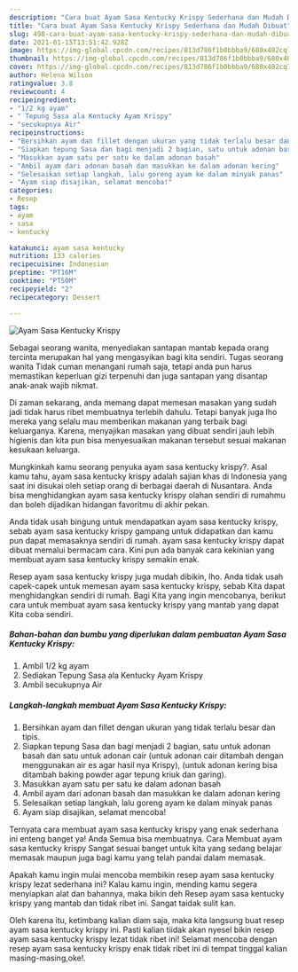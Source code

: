 ```yaml
---
description: "Cara buat Ayam Sasa Kentucky Krispy Sederhana dan Mudah Dibuat"
title: "Cara buat Ayam Sasa Kentucky Krispy Sederhana dan Mudah Dibuat"
slug: 498-cara-buat-ayam-sasa-kentucky-krispy-sederhana-dan-mudah-dibuat
date: 2021-01-15T13:51:42.928Z
image: https://img-global.cpcdn.com/recipes/813d786f1b0bbba9/680x482cq70/ayam-sasa-kentucky-krispy-foto-resep-utama.jpg
thumbnail: https://img-global.cpcdn.com/recipes/813d786f1b0bbba9/680x482cq70/ayam-sasa-kentucky-krispy-foto-resep-utama.jpg
cover: https://img-global.cpcdn.com/recipes/813d786f1b0bbba9/680x482cq70/ayam-sasa-kentucky-krispy-foto-resep-utama.jpg
author: Helena Wilson
ratingvalue: 3.8
reviewcount: 4
recipeingredient:
- "1/2 kg ayam"
- " Tepung Sasa ala Kentucky Ayam Krispy"
- "secukupnya Air"
recipeinstructions:
- "Bersihkan ayam dan fillet dengan ukuran yang tidak terlalu besar dan tipis."
- "Siapkan tepung Sasa dan bagi menjadi 2 bagian, satu untuk adonan basah dan satu untuk adonan cair (untuk adonan cair ditambah dengan menggunakan air es agar hasil nya Krispy), (untuk adonan kering bisa ditambah baking powder agar tepung kriuk dan garing)."
- "Masukkan ayam satu per satu ke dalam adonan basah"
- "Ambil ayam dari adonan basah dan masukkan ke dalam adonan kering"
- "Selesaikan setiap langkah, lalu goreng ayam ke dalam minyak panas"
- "Ayam siap disajikan, selamat mencoba!"
categories:
- Resep
tags:
- ayam
- sasa
- kentucky

katakunci: ayam sasa kentucky 
nutrition: 133 calories
recipecuisine: Indonesian
preptime: "PT16M"
cooktime: "PT50M"
recipeyield: "2"
recipecategory: Dessert

---
```



![Ayam Sasa Kentucky Krispy](https://img-global.cpcdn.com/recipes/813d786f1b0bbba9/680x482cq70/ayam-sasa-kentucky-krispy-foto-resep-utama.jpg)

Sebagai seorang wanita, menyediakan santapan mantab kepada orang tercinta merupakan hal yang mengasyikan bagi kita sendiri. Tugas seorang  wanita Tidak cuman menangani rumah saja, tetapi anda pun harus memastikan keperluan gizi terpenuhi dan juga santapan yang disantap anak-anak wajib nikmat.

Di zaman  sekarang, anda memang dapat memesan masakan yang sudah jadi tidak harus ribet membuatnya terlebih dahulu. Tetapi banyak juga lho mereka yang selalu mau memberikan makanan yang terbaik bagi keluarganya. Karena, menyajikan masakan yang dibuat sendiri jauh lebih higienis dan kita pun bisa menyesuaikan makanan tersebut sesuai makanan kesukaan keluarga. 



Mungkinkah kamu seorang penyuka ayam sasa kentucky krispy?. Asal kamu tahu, ayam sasa kentucky krispy adalah sajian khas di Indonesia yang saat ini disukai oleh setiap orang di berbagai daerah di Nusantara. Anda bisa menghidangkan ayam sasa kentucky krispy olahan sendiri di rumahmu dan boleh dijadikan hidangan favoritmu di akhir pekan.

Anda tidak usah bingung untuk mendapatkan ayam sasa kentucky krispy, sebab ayam sasa kentucky krispy gampang untuk didapatkan dan kamu pun dapat memasaknya sendiri di rumah. ayam sasa kentucky krispy dapat dibuat memalui bermacam cara. Kini pun ada banyak cara kekinian yang membuat ayam sasa kentucky krispy semakin enak.

Resep ayam sasa kentucky krispy juga mudah dibikin, lho. Anda tidak usah capek-capek untuk memesan ayam sasa kentucky krispy, sebab Kita dapat menghidangkan sendiri di rumah. Bagi Kita yang ingin mencobanya, berikut cara untuk membuat ayam sasa kentucky krispy yang mantab yang dapat Kita coba sendiri.

<!--inarticleads1-->

##### Bahan-bahan dan bumbu yang diperlukan dalam pembuatan Ayam Sasa Kentucky Krispy:

1. Ambil 1/2 kg ayam
1. Sediakan  Tepung Sasa ala Kentucky Ayam Krispy
1. Ambil secukupnya Air




<!--inarticleads2-->

##### Langkah-langkah membuat Ayam Sasa Kentucky Krispy:

1. Bersihkan ayam dan fillet dengan ukuran yang tidak terlalu besar dan tipis.
1. Siapkan tepung Sasa dan bagi menjadi 2 bagian, satu untuk adonan basah dan satu untuk adonan cair (untuk adonan cair ditambah dengan menggunakan air es agar hasil nya Krispy), (untuk adonan kering bisa ditambah baking powder agar tepung kriuk dan garing).
1. Masukkan ayam satu per satu ke dalam adonan basah
1. Ambil ayam dari adonan basah dan masukkan ke dalam adonan kering
1. Selesaikan setiap langkah, lalu goreng ayam ke dalam minyak panas
1. Ayam siap disajikan, selamat mencoba!




Ternyata cara membuat ayam sasa kentucky krispy yang enak sederhana ini enteng banget ya! Anda Semua bisa membuatnya. Cara Membuat ayam sasa kentucky krispy Sangat sesuai banget untuk kita yang sedang belajar memasak maupun juga bagi kamu yang telah pandai dalam memasak.

Apakah kamu ingin mulai mencoba membikin resep ayam sasa kentucky krispy lezat sederhana ini? Kalau kamu ingin, mending kamu segera menyiapkan alat dan bahannya, maka bikin deh Resep ayam sasa kentucky krispy yang mantab dan tidak ribet ini. Sangat taidak sulit kan. 

Oleh karena itu, ketimbang kalian diam saja, maka kita langsung buat resep ayam sasa kentucky krispy ini. Pasti kalian tiidak akan nyesel bikin resep ayam sasa kentucky krispy lezat tidak ribet ini! Selamat mencoba dengan resep ayam sasa kentucky krispy enak tidak ribet ini di tempat tinggal kalian masing-masing,oke!.

